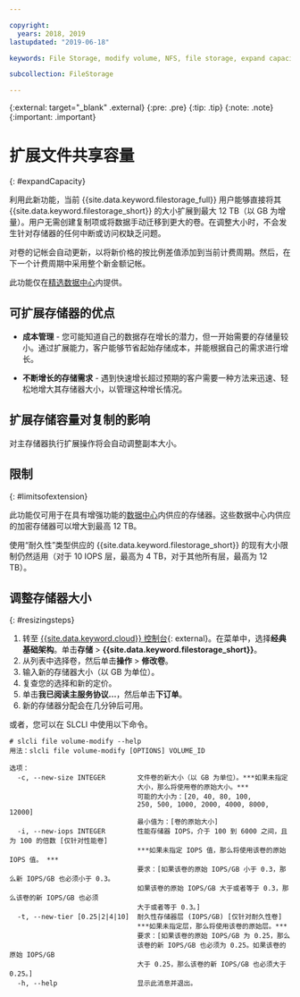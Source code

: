 ```yaml
---

copyright:
  years: 2018, 2019
lastupdated: "2019-06-18"

keywords: File Storage, modify volume, NFS, file storage, expand capacity

subcollection: FileStorage

---
```

{:external: target="_blank" .external}
{:pre: .pre}
{:tip: .tip}
{:note: .note}
{:important: .important}

# 扩展文件共享容量
{: #expandCapacity}

利用此新功能，当前 {{site.data.keyword.filestorage_full}} 用户能够直接将其 {{site.data.keyword.filestorage_short}} 的大小扩展到最大 12 TB（以 GB 为增量）。用户无需创建复制项或将数据手动迁移到更大的卷。在调整大小时，不会发生针对存储器的任何中断或访问权缺乏问题。

对卷的记帐会自动更新，以将新价格的按比例差值添加到当前计费周期。然后，在下一个计费周期中采用整个新金额记帐。

此功能仅在[精选数据中心](/docs/infrastructure/FileStorage?topic=FileStorage-selectDC)内提供。

## 可扩展存储器的优点

- **成本管理** - 您可能知道自己的数据存在增长的潜力，但一开始需要的存储量较小。通过扩展能力，客户能够节省起始存储成本，并能根据自己的需求进行增长。  

- **不断增长的存储需求** - 遇到快速增长超过预期的客户需要一种方法来迅速、轻松地增大其存储器大小，以管理这种增长情况。

## 扩展存储容量对复制的影响

对主存储器执行扩展操作将会自动调整副本大小。

## 限制
{: #limitsofextension}

此功能仅可用于在具有增强功能的[数据中心](/docs/infrastructure/FileStorage?topic=FileStorage-selectDC)内供应的存储器。这些数据中心内供应的加密存储器可以增大到最高 12 TB。

使用“耐久性”类型供应的 {{site.data.keyword.filestorage_short}} 的现有大小限制仍然适用（对于 10 IOPS 层，最高为 4 TB，对于其他所有层，最高为 12 TB）。

## 调整存储器大小
{: #resizingsteps}

1. 转至 [{{site.data.keyword.cloud}} 控制台](https://{DomainName}/){: external}。在菜单中，选择**经典基础架构**。单击**存储** > **{{site.data.keyword.filestorage_short}}**。
2. 从列表中选择卷，然后单击**操作** > **修改卷**。
3. 输入新的存储器大小（以 GB 为单位）。
4. 复查您的选择和新的定价。
5. 单击**我已阅读主服务协议...**，然后单击**下订单**。
6. 新的存储器分配会在几分钟后可用。

或者，您可以在 SLCLI 中使用以下命令。
```
# slcli file volume-modify --help
用法：slcli file volume-modify [OPTIONS] VOLUME_ID

选项：
  -c, --new-size INTEGER        文件卷的新大小（以 GB 为单位）。***如果未指定
                                大小，那么将使用卷的原始大小。***
                                可能的大小为：[20, 40, 80, 100,
                                250, 500, 1000, 2000, 4000, 8000, 12000]
                                最小值为：[卷的原始大小]
  -i, --new-iops INTEGER        性能存储器 IOPS，介于 100 到 6000 之间，且为 100 的倍数 [仅针对性能卷]
                                ***如果未指定 IOPS 值，那么将使用该卷的原始 IOPS 值。 ***
                                要求：[如果该卷的原始 IOPS/GB 小于 0.3，那么新 IOPS/GB 也必须小于 0.3。
                                如果该卷的原始 IOPS/GB 大于或者等于 0.3，那么该卷的新 IOPS/GB 也必须
                                大于或者等于 0.3。]
  -t, --new-tier [0.25|2|4|10]  耐久性存储器层 (IOPS/GB) [仅针对耐久性卷]
                                ***如果未指定层，那么将使用该卷的原始层。***
                                要求：[如果该卷的原始 IOPS/GB 为 0.25，那么
                                该卷的新 IOPS/GB 也必须为 0.25。如果该卷的原始 IOPS/GB
                                大于 0.25，那么该卷的新 IOPS/GB 也必须大于 0.25。]
  -h, --help                    显示此消息并退出。
```

